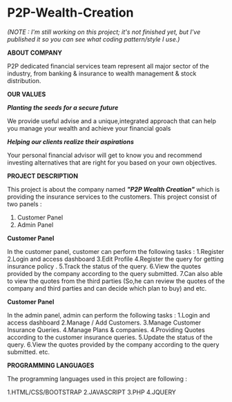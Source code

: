 # P2P-Wealth-Creation
_(NOTE : I'm still working on this project; it's not finished yet, but I've published it so you can see what coding pattern/style I use.)_

**ABOUT COMPANY**

P2P dedicated financial services team represent all major sector of the industry, from banking & insurance to wealth management & stock distribution.

**OUR VALUES**

_**Planting the seeds for a secure future**_

We provide useful advise and a unique,integrated approach that can help you manage your wealth and achieve your financial goals

_**Helping our clients realize their aspirations**_

Your personal financial advisor will get to know you and recommend investing alternatives that are right for you based on your own objectives.

**PROJECT DESCRIPTION**

This project is about the company named **_"P2P Wealth Creation"_** which is providing the insurance services to the customers.
This project consist of two panels :
1. Customer Panel
2. Admin Panel

**Customer Panel**

In the customer panel, customer can perform the following tasks :
1.Register 
2.Login and access dashboard
3.Edit Profile
4.Register the query for getting insurance policy .
5.Track the status of the query.
6.View the quotes provided by the company according to the query submitted.
7.Can also able to view the quotes from the third parties (So,he can review the quotes of the company and third parties and can decide which plan to buy)
and etc.

**Customer Panel**

In the admin panel, admin can perform the following tasks :
1.Login and access dashboard 
2.Manage / Add Customers.
3.Manage Customer Insurance Queries.
4.Manage Plans & companies.
4.Providing Quotes according to the customer insurance queries.
5.Update the status of the query.
6.View the quotes provided by the company according to the query submitted.
etc.

**PROGRAMMING LANGUAGES**

The programming languages used in this project are following :

1.HTML/CSS/BOOTSTRAP 
2.JAVASCRIPT
3.PHP
4.JQUERY
